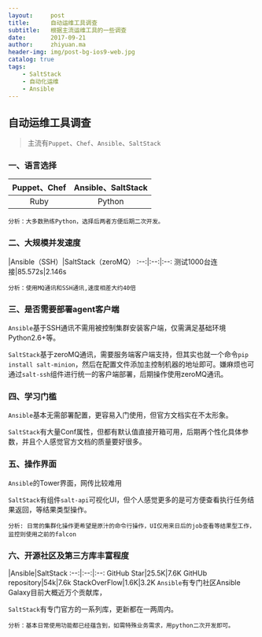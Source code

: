 ```yaml
---
layout:     post
title:      自动运维工具调查
subtitle:   根据主流运维工具的一些调查
date:       2017-09-21
author:     zhiyuan.ma
header-img: img/post-bg-ios9-web.jpg
catalog: true
tags:
    - SaltStack
    - 自动化运维
    - Ansible
---
```



## 自动运维工具调查
>主流有`Puppet`、`Chef`、`Ansible`、`SaltStack`

### 一、语言选择

Puppet、Chef|Ansible、SaltStack
:--:|:--:
Ruby|Python

`分析：大多数熟练Python，选择后两者方便后期二次开发。`
### 二、大规模并发速度
 |Ansible（SSH）|SaltStack（zeroMQ）
:--:|:--:|:--:
测试1000台连接|85.572s|2.146s

`分析：使用MQ通讯和SSH通讯,速度相差大约40倍`

### 三、是否需要部署agent客户端
`Ansible`基于SSH通讯不需用被控制集群安装客户端，仅需满足基础环境Python2.6+等。

`SaltStack`基于zeroMQ通讯，需要服务端客户端支持，但其实也就一个命令`pip install salt-minion`，然后在配置文件添加主控制机器的地址即可。嫌麻烦也可通过`salt-ssh`组件进行统一的客户端部署，后期操作使用zeroMQ通讯。

### 四、学习门槛
`Ansible`基本无需部署配置，更容易入门使用，但官方文档实在不太形象。

`SaltStack`有大量Conf属性，但都有默认值直接开箱可用，后期再个性化具体参数，并且个人感觉官方文档的质量要好很多。

### 五、操作界面
`Ansible`的Tower界面，网传比较难用

`SaltStack`有组件`salt-api`可视化UI，但个人感觉更多的是可方便查看执行任务结果返回，等结果类型操作。

`分析: 日常的集群化操作更希望是原汁的命令行操作，UI仅用来日后的job查看等结果型工作，监控则使用之前的falcon`

### 六、开源社区及第三方库丰富程度
 |Ansible|SaltStack
:--:|:--:|:--:
GitHub Star|25.5K|7.6K
GitHUb repository|54k|7.6k
StackOverFlow|1.6K|3.2K
`Ansible`有专门社区Ansible Galaxy目前大概近万个贡献库，

`SaltStack`有专门官方的一系列库，更新都在一两周内。

`分析：基本日常使用功能都已经蕴含到，如需特殊业务需求，用python二次开发即可。`
